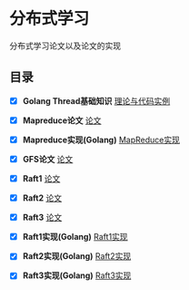 # 分布式学习
分布式学习论文以及论文的实现

## 目录
- [x] **Golang Thread基础知识** [理论与代码实例](https://github.com/YushuaiJi/DIstribution-System/blob/master/Thread基础知识(Go))
- [x] **Mapreduce论文** [论文](https://github.com/YushuaiJi/DIstribution-System/blob/master/Paper/MapReduce)
- [x] **Mapreduce实现(Golang)** [MapReduce实现](https://github.com/YushuaiJi/DIstribution-System/blob/master/Paper/MapReduce)
- [x] **GFS论文** [论文](https://github.com/YushuaiJi/DIstribution-System/blob/master/Paper/GFS.md)
- [x] **Raft1** [论文](https://github.com/YushuaiJi/DIstribution-System/blob/master/Paper/MapReduce)
- [x] **Raft2** [论文](https://github.com/YushuaiJi/DIstribution-System/blob/master/Paper/MapReduce)
- [x] **Raft3** [论文](https://github.com/YushuaiJi/DIstribution-System/blob/master/Paper/MapReduce)
- [x] **Raft1实现(Golang)** [Raft1实现](https://github.com/YushuaiJi/DIstribution-System/blob/master/Paper/MapReduce)
- [x] **Raft2实现(Golang)** [Raft2实现](https://github.com/YushuaiJi/DIstribution-System/blob/master/Paper/MapReduce)
- [x] **Raft3实现(Golang)** [Raft3实现](https://github.com/YushuaiJi/DIstribution-System/blob/master/Paper/MapReduce)

